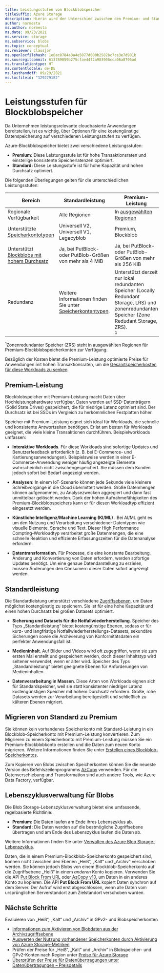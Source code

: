 ```yaml
---
title: Leistungsstufen von Blockblobspeicher
titleSuffix: Azure Storage
description: Hierin wird der Unterschied zwischen den Premium- und Standard-Leistungsstufen für Azure-Blockblobspeicher erläutert.
author: normesta
ms.author: normesta
ms.date: 09/23/2021
ms.service: storage
ms.subservice: blobs
ms.topic: conceptual
ms.reviewer: clausjor
ms.openlocfilehash: 1e0ac8784a8a4e5077d600b2582bc7ce3e7d981b
ms.sourcegitcommit: 613789059b275cfae44f2a983906cca06a8706ad
ms.translationtype: HT
ms.contentlocale: de-DE
ms.lasthandoff: 09/29/2021
ms.locfileid: "129279182"
---
```

# <a name="performance-tiers-for-block-blob-storage"></a>Leistungsstufen für Blockblobspeicher

Da Unternehmen leistungsrelevante cloudbasierte Anwendungen bereitstellen, ist es wichtig, über Optionen für eine kostengünstige Datenspeicherung auf verschiedenen Leistungsstufen zu verfügen.

Azure-Blockblobspeicher bietet zwei verschiedene Leistungsstufen:

- **Premium:** Diese Leistungsstufe ist für hohe Transaktionsraten und einstellige konsistente Speicherlatenzen optimiert.
- **Standard:** Diese Leistungsstufe ist für hohe Kapazität und hohen Durchsatz optimiert.

Die folgenden Überlegungen gelten für die unterschiedlichen Leistungsstufen:

| Bereich | Standardleistung | Premium-Leistung |
|--|--|--|
| Regionale Verfügbarkeit | Alle Regionen | In [ausgewählten Regionen](https://azure.microsoft.com/global-infrastructure/services/?products=storage) |
| Unterstützte [Speicherkontotypen](../common/storage-account-overview.md#types-of-storage-accounts) | Universell V2, Universell V1, Legacyblob | Premium, Blockblob |
| Unterstützt [Blockblobs mit hohem Durchsatz](https://azure.microsoft.com/blog/high-throughput-with-azure-blob-storage/) | Ja, bei PutBlock- oder PutBlob-Größen von mehr als 4 MiB | Ja, bei PutBlock- oder PutBlob-Größen von mehr als 256 KiB |
| Redundanz | Weitere Informationen finden Sie unter [Speicherkontentypen](../common/storage-account-overview.md#types-of-storage-accounts). | Unterstützt derzeit nur lokal redundanten Speicher (Locally Redundant Storage, LRS) und zonenredundanten Speicher (Zone Redudant Storage, ZRS).<div role="complementary" aria-labelledby="zone-redundant-storage"><sup>1</sup></div> |

<div id="zone-redundant-storage"><sup>1</sup>Zonenredundanter Speicher (ZRS) steht in ausgewählten Regionen für Premium-Blockblobspeicherkonten zur Verfügung.</div>

Bezüglich der Kosten bietet die Premium-Leistung optimierte Preise für Anwendungen mit hohen Transaktionsraten, um die [Gesamtspeicherkosten für diese Workloads zu senken](https://azure.microsoft.com/blog/reducing-overall-storage-costs-with-azure-premium-blob-storage/).

## <a name="premium-performance"></a>Premium-Leistung

Blockblobspeicher mit Premium-Leistung macht Daten über Hochleistungshardware verfügbar. Daten werden auf SSD-Datenträgern (Solid State Drives) gespeichert, die für niedrige Latenz optimiert sind. Der Durchsatz ist bei SSDs im Vergleich zu herkömmlichen Festplatten höher.

Speicher mit Premium-Leistung eignet sich ideal für Workloads, die schnelle und konsistente Antwortzeiten benötigen. Er ist am besten für Workloads geeignet, die viele kleine Transaktionen durchführen. Beispielworkloads umfassen:

- **Interaktive Workloads**. Für diese Workloads sind sofortige Updates und Benutzerfeedback erforderlich (z. B. bei E-Commerce- und Kartierungsanwendungen). Beispielsweise werden in einer E-Commerce-Anwendung weniger häufig angezeigte Elemente wahrscheinlich nicht zwischengespeichert. Sie müssen dem Kunden jedoch sofort bei Bedarf angezeigt werden.

- **Analysen:** In einem IoT-Szenario können jede Sekunde viele kleinere Schreibvorgänge in die Cloud übermittelt werden. Große Datenmengen können aufgenommen, zu Analysezwecken aggregiert und dann fast unmittelbar gelöscht werden. Dank der hohen Aufnahmefähigkeiten des Premium-Blockblobspeichers kann er für diesen Workloadtyp effizient eingesetzt werden.

- **Künstliche Intelligenz/Machine Learning (KI/ML)** . Bei AI/ML geht es um den Nutzung und Verarbeitung verschiedener Datentypen wie visuelle Elemente, Sprache und Text. Dieser High Performance Compting-Workloadtyp verarbeitet große Datenmengen, die eine schnelle Reaktion und effiziente Erfassungszeiten für die Datenanalyse erfordern.

- **Datentransformation**. Für Prozesse, die eine konstante Bearbeitung, Änderung und Konvertierung von Daten erfordern, werden sofortige Updates benötigt. Um eine genaue Datendarstellung zu erzielen, müssen Änderungen den Consumern dieser Daten sofort angezeigt werden.

## <a name="standard-performance"></a>Standardleistung

Die Standardleistung unterstützt verschiedene [Zugriffsebenen](access-tiers-overview.md), um Daten möglichst kostengünstig zu speichern. Sie ist für eine hohe Kapazität und einen hohen Durchsatz bei großen Datasets optimiert.

- **Sicherung und Datasets für die Notfallwiederherstellung**. Speicher des Typs „Standardleistung“ bietet kostengünstige Ebenen, sodass er für kurz- und langfristige Notfallwiederherstellungs-Datasets, sekundäre Sicherungen sowie die Archivierung von Konformitätsdaten ein perfekter Anwendungsfall ist.

- **Medieninhalt**. Auf Bilder und Videos wird oft zugegriffen, wenn sie zum ersten Mal erstellt und gespeichert werden, doch dieser Inhaltstyp wird seltener verwendet, wenn er älter wird. Speicher des Typs „Standardleistung“ bietet geeignete Ebenen für Anforderungen von Medieninhalten.

- **Datenverarbeitung in Massen**. Diese Arten von Workloads eignen sich für Standardspeicher, weil sie statt konsistenter niedriger Latenz kostengünstigen Speicher mit hohem Durchsatz erfordern. Große, rohe Datasets werden zur Verarbeitung bereitgestellt und schließlich zu kälteren Ebenen migriert.

## <a name="migrate-from-standard-to-premium"></a>Migrieren von Standard zu Premium

Sie können kein vorhandenes Speicherkonto mit Standard-Leistung in ein Blockblob-Speicherkonto mit Premium-Leistung konvertieren. Zum Migrieren zu einem Speicherkonto mit Premium-Leistung müssen Sie ein Premium-Blockblobkonto erstellen und die Daten zum neuen Konto migrieren. Weitere Informationen finden Sie unter [Erstellen eines Blockblob-Speicherkontos](../common/storage-account-create.md).

Zum Kopieren von Blobs zwischen Speicherkonten können Sie die neueste Version des Befehlszeilenprogramms [AzCopy](../common/storage-use-azcopy-v10.md#transfer-data) verwenden. Für die Datenverschiebung und Transformation sind auch andere Tools, wie Azure Data Factory, verfügbar.

## <a name="blob-lifecycle-management"></a>Lebenszyklusverwaltung für Blobs

Die Blob Storage-Lebenszyklusverwaltung bietet eine umfassende, regelbasierte Richtlinie:

- **Premium:** Die Daten laufen am Ende ihres Lebenszyklus ab.
- **Standard:** Die Daten werden auf die bestmögliche Zugriffsebene übertragen und am Ende des Lebenszyklus laufen die Daten ab.

Weitere Informationen finden Sie unter [Verwalten des Azure Blob Storage-Lebenszyklus](./lifecycle-management-overview.md).

Daten, die in einem Premium-Blockblob-Speicherkonto gespeichert sind, können nicht zwischen den Ebenen „Heiß“, „Kalt“ und „Archiv“ verschoben werden. Sie können jedoch Blobs von einem Blockblob-Speicherkonto auf die Zugriffsebene „Heiß“ in einem *anderen* Konto kopieren. Verwenden Sie die API [Put Block From URL](/rest/api/storageservices/put-block-from-url) oder [AzCopy v10](../common/storage-use-azcopy-v10.md), um Daten in ein anderes Konto zu kopieren. Die API **Put Block From URL** kopiert Daten synchron auf dem Server. Der Aufruf wird erst abgeschlossen, wenn alle Daten vom ursprünglichen Serverstandort zum Zielstandort verschoben wurden.

## <a name="next-steps"></a>Nächste Schritte

Evaluieren von „Heiß“, „Kalt“ und „Archiv“ in GPv2- und Blobspeicherkonten

- [Informationen zum Aktivieren von Blobdaten aus der Archivzugriffsebene](archive-rehydrate-overview.md)
- [Auswerten der Nutzung vorhandener Speicherkonten durch Aktivierung von Azure Storage-Metriken](./monitor-blob-storage.md)
- Prüfen der Preise für „Heiß“, „Kalt“ und „Archiv“ in Blobspeicher- und GPv2-Konten nach Region unter [Preise für Azure Storage](https://azure.microsoft.com/pricing/details/storage/)
- [Überprüfen der Preise für Datenübertragungen unter Datenübertragungen – Preisdetails](https://azure.microsoft.com/pricing/details/data-transfers/)
